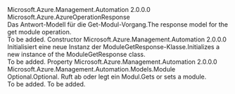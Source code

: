 <Type Name="ModuleGetResponse" FullName="Microsoft.Azure.Management.Automation.Models.ModuleGetResponse">
  <TypeSignature Language="C#" Value="public class ModuleGetResponse : Microsoft.Azure.AzureOperationResponse" />
  <TypeSignature Language="ILAsm" Value=".class public auto ansi beforefieldinit ModuleGetResponse extends Microsoft.Azure.AzureOperationResponse" />
  <TypeSignature Language="DocId" Value="T:Microsoft.Azure.Management.Automation.Models.ModuleGetResponse" />
  <TypeSignature Language="VB.NET" Value="Public Class ModuleGetResponse&#xA;Inherits AzureOperationResponse" />
  <TypeSignature Language="F#" Value="type ModuleGetResponse = class&#xA;    inherit AzureOperationResponse" />
  <AssemblyInfo>
    <AssemblyName>Microsoft.Azure.Management.Automation</AssemblyName>
    <AssemblyVersion>2.0.0.0</AssemblyVersion>
  </AssemblyInfo>
  <Base>
    <BaseTypeName>Microsoft.Azure.AzureOperationResponse</BaseTypeName>
  </Base>
  <Interfaces />
  <Docs>
    <summary>
            <span data-ttu-id="12ad4-101">Das Antwort-Modell für die Get-Modul-Vorgang.</span><span class="sxs-lookup"><span data-stu-id="12ad4-101">The response model for the get module operation.</span></span>
            </summary>
    <remarks>To be added.</remarks>
  </Docs>
  <Members>
    <Member MemberName=".ctor">
      <MemberSignature Language="C#" Value="public ModuleGetResponse ();" />
      <MemberSignature Language="ILAsm" Value=".method public hidebysig specialname rtspecialname instance void .ctor() cil managed" />
      <MemberSignature Language="DocId" Value="M:Microsoft.Azure.Management.Automation.Models.ModuleGetResponse.#ctor" />
      <MemberSignature Language="VB.NET" Value="Public Sub New ()" />
      <MemberType>Constructor</MemberType>
      <AssemblyInfo>
        <AssemblyName>Microsoft.Azure.Management.Automation</AssemblyName>
        <AssemblyVersion>2.0.0.0</AssemblyVersion>
      </AssemblyInfo>
      <Parameters />
      <Docs>
        <summary>
            <span data-ttu-id="12ad4-102">Initialisiert eine neue Instanz der ModuleGetResponse-Klasse.</span><span class="sxs-lookup"><span data-stu-id="12ad4-102">Initializes a new instance of the ModuleGetResponse class.</span></span>
            </summary>
        <remarks>To be added.</remarks>
      </Docs>
    </Member>
    <Member MemberName="Module">
      <MemberSignature Language="C#" Value="public Microsoft.Azure.Management.Automation.Models.Module Module { get; set; }" />
      <MemberSignature Language="ILAsm" Value=".property instance class Microsoft.Azure.Management.Automation.Models.Module Module" />
      <MemberSignature Language="DocId" Value="P:Microsoft.Azure.Management.Automation.Models.ModuleGetResponse.Module" />
      <MemberSignature Language="VB.NET" Value="Public Property Module As Module" />
      <MemberSignature Language="F#" Value="member this.Module : Microsoft.Azure.Management.Automation.Models.Module with get, set" Usage="Microsoft.Azure.Management.Automation.Models.ModuleGetResponse.Module" />
      <MemberType>Property</MemberType>
      <AssemblyInfo>
        <AssemblyName>Microsoft.Azure.Management.Automation</AssemblyName>
        <AssemblyVersion>2.0.0.0</AssemblyVersion>
      </AssemblyInfo>
      <ReturnValue>
        <ReturnType>Microsoft.Azure.Management.Automation.Models.Module</ReturnType>
      </ReturnValue>
      <Docs>
        <summary>
            <span data-ttu-id="12ad4-103">Optional.</span><span class="sxs-lookup"><span data-stu-id="12ad4-103">Optional.</span></span> <span data-ttu-id="12ad4-104">Ruft ab oder legt ein Modul.</span><span class="sxs-lookup"><span data-stu-id="12ad4-104">Gets or sets a module.</span></span>
            </summary>
        <value>To be added.</value>
        <remarks>To be added.</remarks>
      </Docs>
    </Member>
  </Members>
</Type>